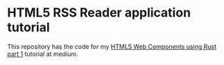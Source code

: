# HTML5 RSS Reader application tutorial
This repository has the code for my [HTML5 Web Components using Rust part 1](https://blog.devgenius.io/initial-setup-for-a-rust-web-application-using-web-components-and-native-javascript-modules-ee832c062e8a) tutorial at medium. 
